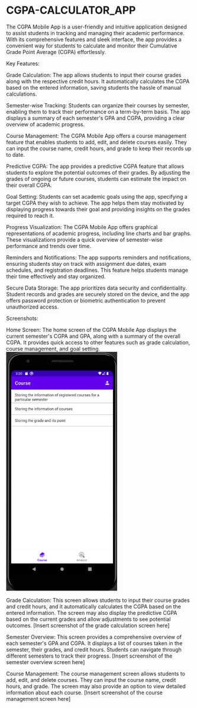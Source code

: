 # CGPA-CALCULATOR_APP
The CGPA Mobile App is a user-friendly and intuitive application designed to assist students in tracking and managing their academic performance. With its comprehensive features and sleek interface, the app provides a convenient way for students to calculate and monitor their Cumulative Grade Point Average (CGPA) effortlessly.

Key Features:

Grade Calculation: The app allows students to input their course grades along with the respective credit hours. It automatically calculates the CGPA based on the entered information, saving students the hassle of manual calculations.

Semester-wise Tracking: Students can organize their courses by semester, enabling them to track their performance on a term-by-term basis. The app displays a summary of each semester's GPA and CGPA, providing a clear overview of academic progress.

Course Management: The CGPA Mobile App offers a course management feature that enables students to add, edit, and delete courses easily. They can input the course name, credit hours, and grade to keep their records up to date.

Predictive CGPA: The app provides a predictive CGPA feature that allows students to explore the potential outcomes of their grades. By adjusting the grades of ongoing or future courses, students can estimate the impact on their overall CGPA.

Goal Setting: Students can set academic goals using the app, specifying a target CGPA they wish to achieve. The app helps them stay motivated by displaying progress towards their goal and providing insights on the grades required to reach it.

Progress Visualization: The CGPA Mobile App offers graphical representations of academic progress, including line charts and bar graphs. These visualizations provide a quick overview of semester-wise performance and trends over time.

Reminders and Notifications: The app supports reminders and notifications, ensuring students stay on track with assignment due dates, exam schedules, and registration deadlines. This feature helps students manage their time effectively and stay organized.

Secure Data Storage: The app prioritizes data security and confidentiality. Student records and grades are securely stored on the device, and the app offers password protection or biometric authentication to prevent unauthorized access.

Screenshots:

Home Screen: The home screen of the CGPA Mobile App displays the current semester's CGPA and GPA, along with a summary of the overall CGPA. It provides quick access to other features such as grade calculation, course management, and goal setting.
<img src="screenshoot/home_screen.png" alt="Alt Text" width="300px" >


Grade Calculation: This screen allows students to input their course grades and credit hours, and it automatically calculates the CGPA based on the entered information. The screen may also display the predictive CGPA based on the current grades and allow adjustments to see potential outcomes.
[Insert screenshot of the grade calculation screen here]

Semester Overview: This screen provides a comprehensive overview of each semester's GPA and CGPA. It displays a list of courses taken in the semester, their grades, and credit hours. Students can navigate through different semesters to track their progress.
[Insert screenshot of the semester overview screen here]

Course Management: The course management screen allows students to add, edit, and delete courses. They can input the course name, credit hours, and grade. The screen may also provide an option to view detailed information about each course.
[Insert screenshot of the course management screen here]
